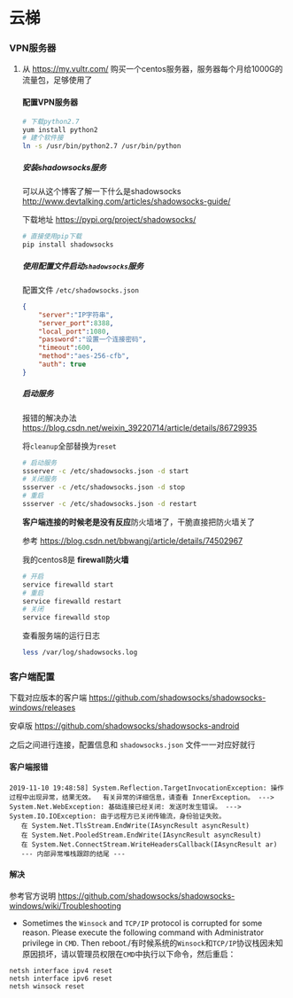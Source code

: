 # 云梯



### VPN服务器

1. 从 https://my.vultr.com/ 购买一个centos服务器，服务器每个月给1000G的流量包，足够使用了

   #### 配置VPN服务器

   ```bash
   # 下载python2.7
   yum install python2
   # 建个软件接
   ln -s /usr/bin/python2.7 /usr/bin/python
   ```

   ##### 安装shadowsocks服务

   可以从这个博客了解一下什么是shadowsocks  http://www.devtalking.com/articles/shadowsocks-guide/ 

   下载地址  https://pypi.org/project/shadowsocks/ 

   ```python
   # 直接使用pip下载
   pip install shadowsocks
   ```

   ##### 使用配置文件启动`shadowsocks`服务

   配置文件 `/etc/shadowsocks.json`

   ```json
   {
       "server":"IP字符串",
       "server_port":8388,
       "local_port":1080,
       "password":"设置一个连接密码",
       "timeout":600,
       "method":"aes-256-cfb",
       "auth": true
   }
   ```

   ##### 启动服务

   报错的解决办法  https://blog.csdn.net/weixin_39220714/article/details/86729935 

   将` cleanup `全部替换为`reset`

   ```bash
   # 启动服务
   ssserver -c /etc/shadowsocks.json -d start
   # 关闭服务
   ssserver -c /etc/shadowsocks.json -d stop
   # 重启
   ssserver -c /etc/shadowsocks.json -d restart
   ```

   **客户端连接的时候老是没有反应**防火墙堵了，干脆直接把防火墙关了

   参考  https://blog.csdn.net/bbwangj/article/details/74502967 

   我的centos8是 **firewall防火墙**

   ```bash
   # 开启
   service firewalld start
   # 重启
   service firewalld restart
   # 关闭
   service firewalld stop
   ```
   
   查看服务端的运行日志
   
   ```bash
   less /var/log/shadowsocks.log
   ```
   
   

### 客户端配置

下载对应版本的客户端  https://github.com/shadowsocks/shadowsocks-windows/releases 

安卓版  https://github.com/shadowsocks/shadowsocks-android 

之后之间进行连接，配置信息和 `shadowsocks.json` 文件一一对应好就行

#### 客户端报错

```shell
2019-11-10 19:48:58] System.Reflection.TargetInvocationException: 操作过程中出现异常，结果无效。  有关异常的详细信息，请查看 InnerException。 ---> System.Net.WebException: 基础连接已经关闭: 发送时发生错误。 ---> System.IO.IOException: 由于远程方已关闭传输流，身份验证失败。
   在 System.Net.TlsStream.EndWrite(IAsyncResult asyncResult)
   在 System.Net.PooledStream.EndWrite(IAsyncResult asyncResult)
   在 System.Net.ConnectStream.WriteHeadersCallback(IAsyncResult ar)
   --- 内部异常堆栈跟踪的结尾 ---
```

#### 解决

参考官方说明  https://github.com/shadowsocks/shadowsocks-windows/wiki/Troubleshooting 

- Sometimes the `Winsock` and `TCP/IP` protocol is corrupted for some reason. Please execute the following command with Administrator privilege in `CMD`. Then reboot./有时候系统的`Winsock`和`TCP/IP`协议栈因未知原因损坏，请以管理员权限在`CMD`中执行以下命令，然后重启：

```shell
netsh interface ipv4 reset
netsh interface ipv6 reset
netsh winsock reset
```

